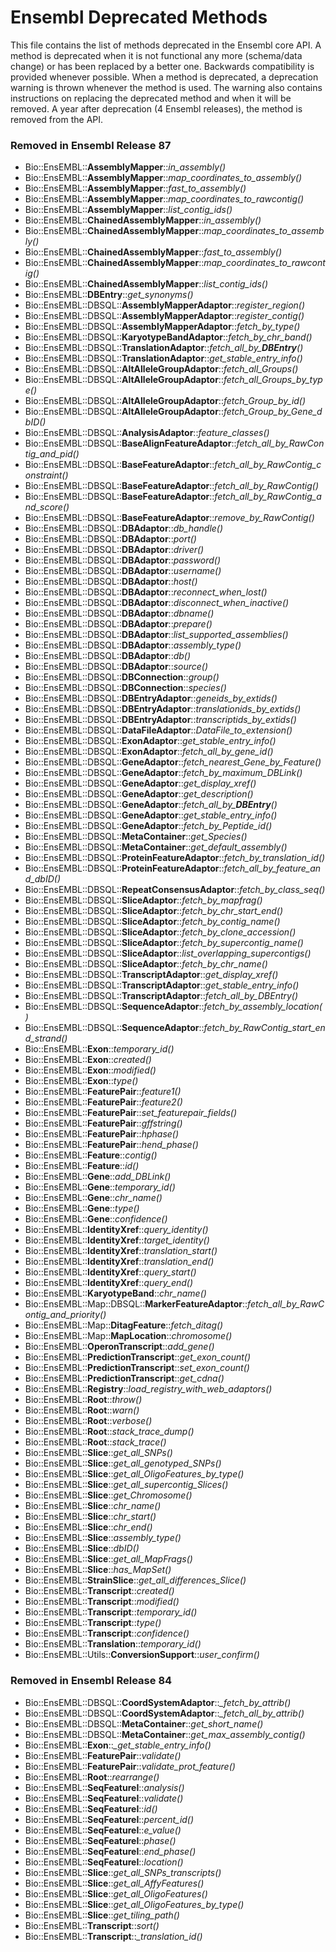 Ensembl Deprecated Methods
===================

This file contains the list of methods deprecated in the Ensembl core API.
A method is deprecated when it is not functional any more (schema/data change) or has been replaced by a better one.
Backwards compatibility is provided whenever possible.
When a method is deprecated, a deprecation warning is thrown whenever the method is used.
The warning also contains instructions on replacing the deprecated method and when it will be removed.
A year after deprecation (4 Ensembl releases), the method is removed from the API.

### Removed in Ensembl Release 87 ###

 - Bio::EnsEMBL::**AssemblyMapper**::*in_assembly()*
 - Bio::EnsEMBL::**AssemblyMapper**::*map_coordinates_to_assembly()*
 - Bio::EnsEMBL::**AssemblyMapper**::*fast_to_assembly()*
 - Bio::EnsEMBL::**AssemblyMapper**::*map_coordinates_to_rawcontig()*
 - Bio::EnsEMBL::**AssemblyMapper**::*list_contig_ids()*
 - Bio::EnsEMBL::**ChainedAssemblyMapper**::*in_assembly()*
 - Bio::EnsEMBL::**ChainedAssemblyMapper**::*map_coordinates_to_assembly()*
 - Bio::EnsEMBL::**ChainedAssemblyMapper**::*fast_to_assembly()*
 - Bio::EnsEMBL::**ChainedAssemblyMapper**::*map_coordinates_to_rawcontig()*
 - Bio::EnsEMBL::**ChainedAssemblyMapper**::*list_contig_ids()*
 - Bio::EnsEMBL::**DBEntry**::*get_synonyms()*
 - Bio::EnsEMBL::DBSQL::**AssemblyMapperAdaptor**::*register_region()*
 - Bio::EnsEMBL::DBSQL::**AssemblyMapperAdaptor**::*register_contig()*
 - Bio::EnsEMBL::DBSQL::**AssemblyMapperAdaptor**::*fetch_by_type()*
 - Bio::EnsEMBL::DBSQL::**KaryotypeBandAdaptor**::*fetch_by_chr_band()*
 - Bio::EnsEMBL::DBSQL::**TranslationAdaptor**::*fetch_all_by_**DBEntry**()*
 - Bio::EnsEMBL::DBSQL::**TranslationAdaptor**::*get_stable_entry_info()*
 - Bio::EnsEMBL::DBSQL::**AltAlleleGroupAdaptor**::*fetch_all_Groups()*
 - Bio::EnsEMBL::DBSQL::**AltAlleleGroupAdaptor**::*fetch_all_Groups_by_type()*
 - Bio::EnsEMBL::DBSQL::**AltAlleleGroupAdaptor**::*fetch_Group_by_id()*
 - Bio::EnsEMBL::DBSQL::**AltAlleleGroupAdaptor**::*fetch_Group_by_Gene_dbID()*
 - Bio::EnsEMBL::DBSQL::**AnalysisAdaptor**::*feature_classes()*
 - Bio::EnsEMBL::DBSQL::**BaseAlignFeatureAdaptor**::*fetch_all_by_RawContig_and_pid()*
 - Bio::EnsEMBL::DBSQL::**BaseFeatureAdaptor**::*fetch_all_by_RawContig_constraint()*
 - Bio::EnsEMBL::DBSQL::**BaseFeatureAdaptor**::*fetch_all_by_RawContig()*
 - Bio::EnsEMBL::DBSQL::**BaseFeatureAdaptor**::*fetch_all_by_RawContig_and_score()*
 - Bio::EnsEMBL::DBSQL::**BaseFeatureAdaptor**::*remove_by_RawContig()*
 - Bio::EnsEMBL::DBSQL::**DBAdaptor**::*db_handle()*
 - Bio::EnsEMBL::DBSQL::**DBAdaptor**::*port()*
 - Bio::EnsEMBL::DBSQL::**DBAdaptor**::*driver()*
 - Bio::EnsEMBL::DBSQL::**DBAdaptor**::*password()*
 - Bio::EnsEMBL::DBSQL::**DBAdaptor**::*username()*
 - Bio::EnsEMBL::DBSQL::**DBAdaptor**::*host()*
 - Bio::EnsEMBL::DBSQL::**DBAdaptor**::*reconnect_when_lost()*
 - Bio::EnsEMBL::DBSQL::**DBAdaptor**::*disconnect_when_inactive()*
 - Bio::EnsEMBL::DBSQL::**DBAdaptor**::*dbname()*
 - Bio::EnsEMBL::DBSQL::**DBAdaptor**::*prepare()*
 - Bio::EnsEMBL::DBSQL::**DBAdaptor**::*list_supported_assemblies()*
 - Bio::EnsEMBL::DBSQL::**DBAdaptor**::*assembly_type()*
 - Bio::EnsEMBL::DBSQL::**DBAdaptor**::*db()*
 - Bio::EnsEMBL::DBSQL::**DBAdaptor**::*source()*
 - Bio::EnsEMBL::DBSQL::**DBConnection**::*group()*
 - Bio::EnsEMBL::DBSQL::**DBConnection**::*species()*
 - Bio::EnsEMBL::DBSQL::**DBEntryAdaptor**::*geneids_by_extids()*
 - Bio::EnsEMBL::DBSQL::**DBEntryAdaptor**::*translationids_by_extids()*
 - Bio::EnsEMBL::DBSQL::**DBEntryAdaptor**::*transcriptids_by_extids()*
 - Bio::EnsEMBL::DBSQL::**DataFileAdaptor**::*DataFile_to_extension()*
 - Bio::EnsEMBL::DBSQL::**ExonAdaptor**::*get_stable_entry_info()*
 - Bio::EnsEMBL::DBSQL::**ExonAdaptor**::*fetch_all_by_gene_id()*
 - Bio::EnsEMBL::DBSQL::**GeneAdaptor**::*fetch_nearest_Gene_by_Feature()*
 - Bio::EnsEMBL::DBSQL::**GeneAdaptor**::*fetch_by_maximum_DBLink()*
 - Bio::EnsEMBL::DBSQL::**GeneAdaptor**::*get_display_xref()*
 - Bio::EnsEMBL::DBSQL::**GeneAdaptor**::*get_description()*
 - Bio::EnsEMBL::DBSQL::**GeneAdaptor**::*fetch_all_by_**DBEntry**()*
 - Bio::EnsEMBL::DBSQL::**GeneAdaptor**::*get_stable_entry_info()*
 - Bio::EnsEMBL::DBSQL::**GeneAdaptor**::*fetch_by_Peptide_id()*
 - Bio::EnsEMBL::DBSQL::**MetaContainer**::*get_Species()*
 - Bio::EnsEMBL::DBSQL::**MetaContainer**::*get_default_assembly()*
 - Bio::EnsEMBL::DBSQL::**ProteinFeatureAdaptor**::*fetch_by_translation_id()*
 - Bio::EnsEMBL::DBSQL::**ProteinFeatureAdaptor**::*fetch_all_by_feature_and_dbID()*
 - Bio::EnsEMBL::DBSQL::**RepeatConsensusAdaptor**::*fetch_by_class_seq()*
 - Bio::EnsEMBL::DBSQL::**SliceAdaptor**::*fetch_by_mapfrag()*
 - Bio::EnsEMBL::DBSQL::**SliceAdaptor**::*fetch_by_chr_start_end()*
 - Bio::EnsEMBL::DBSQL::**SliceAdaptor**::*fetch_by_contig_name()*
 - Bio::EnsEMBL::DBSQL::**SliceAdaptor**::*fetch_by_clone_accession()*
 - Bio::EnsEMBL::DBSQL::**SliceAdaptor**::*fetch_by_supercontig_name()*
 - Bio::EnsEMBL::DBSQL::**SliceAdaptor**::*list_overlapping_supercontigs()*
 - Bio::EnsEMBL::DBSQL::**SliceAdaptor**::*fetch_by_chr_name()*
 - Bio::EnsEMBL::DBSQL::**TranscriptAdaptor**::*get_display_xref()*
 - Bio::EnsEMBL::DBSQL::**TranscriptAdaptor**::*get_stable_entry_info()*
 - Bio::EnsEMBL::DBSQL::**TranscriptAdaptor**::*fetch_all_by_DBEntry()*
 - Bio::EnsEMBL::DBSQL::**SequenceAdaptor**::*fetch_by_assembly_location()*
 - Bio::EnsEMBL::DBSQL::**SequenceAdaptor**::*fetch_by_RawContig_start_end_strand()*
 - Bio::EnsEMBL::**Exon**::*temporary_id()*
 - Bio::EnsEMBL::**Exon**::*created()*
 - Bio::EnsEMBL::**Exon**::*modified()*
 - Bio::EnsEMBL::**Exon**::*type()*
 - Bio::EnsEMBL::**FeaturePair**::*feature1()*
 - Bio::EnsEMBL::**FeaturePair**::*feature2()*
 - Bio::EnsEMBL::**FeaturePair**::*set_featurepair_fields()*
 - Bio::EnsEMBL::**FeaturePair**::*gffstring()*
 - Bio::EnsEMBL::**FeaturePair**::*hphase()*
 - Bio::EnsEMBL::**FeaturePair**::*hend_phase()*
 - Bio::EnsEMBL::**Feature**::*contig()*
 - Bio::EnsEMBL::**Feature**::*id()*
 - Bio::EnsEMBL::**Gene**::*add_DBLink()*
 - Bio::EnsEMBL::**Gene**::*temporary_id()*
 - Bio::EnsEMBL::**Gene**::*chr_name()*
 - Bio::EnsEMBL::**Gene**::*type()*
 - Bio::EnsEMBL::**Gene**::*confidence()*
 - Bio::EnsEMBL::**IdentityXref**::*query_identity()*
 - Bio::EnsEMBL::**IdentityXref**::*target_identity()*
 - Bio::EnsEMBL::**IdentityXref**::*translation_start()*
 - Bio::EnsEMBL::**IdentityXref**::*translation_end()*
 - Bio::EnsEMBL::**IdentityXref**::*query_start()*
 - Bio::EnsEMBL::**IdentityXref**::*query_end()*
 - Bio::EnsEMBL::**KaryotypeBand**::*chr_name()*
 - Bio::EnsEMBL::Map::DBSQL::**MarkerFeatureAdaptor**::*fetch_all_by_RawContig_and_priority()*
 - Bio::EnsEMBL::Map::**DitagFeature**::*fetch_ditag()*
 - Bio::EnsEMBL::Map::**MapLocation**::*chromosome()*
 - Bio::EnsEMBL::**OperonTranscript**::*add_gene()*
 - Bio::EnsEMBL::**PredictionTranscript**::*get_exon_count()*
 - Bio::EnsEMBL::**PredictionTranscript**::*set_exon_count()*
 - Bio::EnsEMBL::**PredictionTranscript**::*get_cdna()*
 - Bio::EnsEMBL::**Registry**::*load_registry_with_web_adaptors()*
 - Bio::EnsEMBL::**Root**::*throw()*
 - Bio::EnsEMBL::**Root**::*warn()*
 - Bio::EnsEMBL::**Root**::*verbose()*
 - Bio::EnsEMBL::**Root**::*stack_trace_dump()*
 - Bio::EnsEMBL::**Root**::*stack_trace()*
 - Bio::EnsEMBL::**Slice**::*get_all_SNPs()*
 - Bio::EnsEMBL::**Slice**::*get_all_genotyped_SNPs()*
 - Bio::EnsEMBL::**Slice**::*get_all_OligoFeatures_by_type()*
 - Bio::EnsEMBL::**Slice**::*get_all_supercontig_Slices()*
 - Bio::EnsEMBL::**Slice**::*get_Chromosome()*
 - Bio::EnsEMBL::**Slice**::*chr_name()*
 - Bio::EnsEMBL::**Slice**::*chr_start()*
 - Bio::EnsEMBL::**Slice**::*chr_end()*
 - Bio::EnsEMBL::**Slice**::*assembly_type()*
 - Bio::EnsEMBL::**Slice**::*dbID()*
 - Bio::EnsEMBL::**Slice**::*get_all_MapFrags()*
 - Bio::EnsEMBL::**Slice**::*has_MapSet()*
 - Bio::EnsEMBL::**StrainSlice**::*get_all_differences_Slice()*
 - Bio::EnsEMBL::**Transcript**::*created()*
 - Bio::EnsEMBL::**Transcript**::*modified()*
 - Bio::EnsEMBL::**Transcript**::*temporary_id()*
 - Bio::EnsEMBL::**Transcript**::*type()*
 - Bio::EnsEMBL::**Transcript**::*confidence()*
 - Bio::EnsEMBL::**Translation**::*temporary_id()*
 - Bio::EnsEMBL::Utils::**ConversionSupport**::*user_confirm()*

 
### Removed in Ensembl Release 84 ###
 - Bio::EnsEMBL::DBSQL::**CoordSystemAdaptor**::*_fetch_by_attrib()*
 - Bio::EnsEMBL::DBSQL::**CoordSystemAdaptor**::*_fetch_all_by_attrib()*
 - Bio::EnsEMBL::DBSQL::**MetaContainer**::*get_short_name()*
 - Bio::EnsEMBL::DBSQL::**MetaContainer**::*get_max_assembly_contig()*
 - Bio::EnsEMBL::**Exon**::*_get_stable_entry_info()*
 - Bio::EnsEMBL::**FeaturePair**::*validate()*
 - Bio::EnsEMBL::**FeaturePair**::*validate_prot_feature()*
 - Bio::EnsEMBL::**Root**::*rearrange()*
 - Bio::EnsEMBL::**SeqFeatureI**::*analysis()*
 - Bio::EnsEMBL::**SeqFeatureI**::*validate()*
 - Bio::EnsEMBL::**SeqFeatureI**::*id()*
 - Bio::EnsEMBL::**SeqFeatureI**::*percent_id()*
 - Bio::EnsEMBL::**SeqFeatureI**::*e_value()*
 - Bio::EnsEMBL::**SeqFeatureI**::*phase()*
 - Bio::EnsEMBL::**SeqFeatureI**::*end_phase()*
 - Bio::EnsEMBL::**SeqFeatureI**::*location()*
 - Bio::EnsEMBL::**Slice**::*get_all_SNPs_transcripts()*
 - Bio::EnsEMBL::**Slice**::*get_all_AffyFeatures()*
 - Bio::EnsEMBL::**Slice**::*get_all_OligoFeatures()*
 - Bio::EnsEMBL::**Slice**::*get_all_OligoFeatures_by_type()*
 - Bio::EnsEMBL::**Slice**::*get_tiling_path()*
 - Bio::EnsEMBL::**Transcript**::*sort()*
 - Bio::EnsEMBL::**Transcript**::*_translation_id()*
